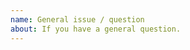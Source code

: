 ```yaml
---
name: General issue / question
about: If you have a general question.
---
```

<!--
    Your feedback and support is greatly appreciated, thanks for contributing!
-->